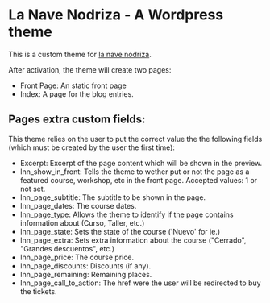 # La Nave Nodriza - A Wordpress theme

This is a custom theme for [la nave nodriza](http://lanavenodriza.com).

After activation, the theme will create two pages:

* Front Page: An static front page
* Index: A page for the blog entries.

## Pages extra custom fields:
	
This theme relies on the user to put the correct value the the following fields (which must be created by the user the first time):

* Excerpt: Excerpt of the page content which will be shown in the preview.
* lnn_show_in_front: Tells the theme to wether put or not the page as a featured course, workshop, etc in the front page. Accepted values: 1 or not set.
* lnn_page_subtitle: The subtitle to be shown in the page.
* lnn_page_dates: The course dates.
* lnn_page_type: Allows the theme to identify if the page contains information about (Curso, Taller, etc.)
* lnn_page_state: Sets the state of the course ('Nuevo' for ie.)
* lnn_page_extra: Sets extra information about the course ("Cerrado", "Grandes descuentos", etc.)
* lnn_page_price: The course price.
* lnn_page_discounts: Discounts (if any).
* lnn_page_remaining: Remaining places.
* lnn_page_call_to_action: The href were the user will be redirected to buy the tickets.
